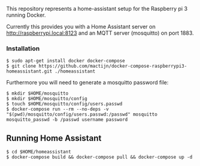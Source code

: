 This repository represents a home-assistant setup for the Raspberry pi 3 running Docker.

Currently this provides you with a Home Assistant server on http://raspberrypi.local:8123 and
an MQTT server (mosquitto) on port 1883.

### Installation

```
$ sudo apt-get install docker docker-compose
$ git clone https://github.com/mactijn/docker-compose-raspberrypi3-homeassistant.git ./homeassistant
```

Furthermore you will need to generate a mosquitto password file:

```
$ mkdir $HOME/mosquitto
$ mkdir $HOME/mosquitto/config
$ touch $HOME/mosquitto/config/users.passwd
$ docker-compose run --rm --no-deps -v "$(pwd)/mosquitto/config/users.passwd:/passwd" mosquitto mosquitto_passwd -b /passwd username password
```

## Running Home Assistant

```
$ cd $HOME/homeassistant
$ docker-compose build && docker-compose pull && docker-compose up -d
```
